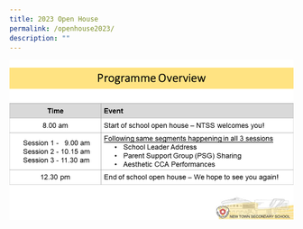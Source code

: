 ```yaml
---
title: 2023 Open House
permalink: /openhouse2023/
description: ""
---
```

![](/images/Open%20House/2023%20oh%20programme%20overview.png)